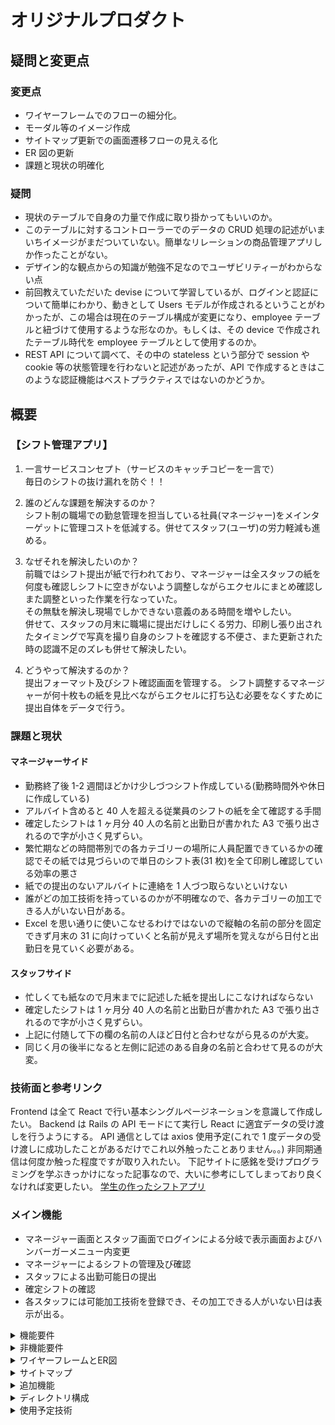 # オリジナルプロダクト

## 疑問と変更点

### 変更点

- ワイヤーフレームでのフローの細分化。
- モーダル等のイメージ作成
- サイトマップ更新での画面遷移フローの見える化
- ER 図の更新
- 課題と現状の明確化

### 疑問

- 現状のテーブルで自身の力量で作成に取り掛かってもいいのか。
- このテーブルに対するコントローラーでのデータの CRUD 処理の記述がいまいちイメージがまだついていない。簡単なリレーションの商品管理アプリしか作ったことがない。
- デザイン的な観点からの知識が勉強不足なのでユーザビリティーがわからない点
- 前回教えていただいた devise について学習しているが、ログインと認証について簡単にわかり、動きとして Users モデルが作成されるということがわかったが、この場合は現在のテーブル構成が変更になり、employee テーブルと紐づけて使用するような形なのか。もしくは、その device で作成されたテーブル時代を employee テーブルとして使用するのか。
- REST API について調べて、その中の stateless という部分で session や cookie 等の状態管理を行わないと記述があったが、API で作成するときはこのような認証機能はベストプラクティスではないのかどうか。

## 概要

### 【シフト管理アプリ】

1. 一言サービスコンセプト（サービスのキャッチコピーを一言で）<br />
   毎日のシフトの抜け漏れを防ぐ！！

2. 誰のどんな課題を解決するのか？<br>
   シフト制の職場での勤怠管理を担当している社員(マネージャー)をメインターゲットに管理コストを低減する。併せてスタッフ(ユーザ)の労力軽減も進める。

3. なぜそれを解決したいのか？<br>
   前職ではシフト提出が紙で行われており、マネージャーは全スタッフの紙を何度も確認しシフトに空きがないよう調整しながらエクセルにまとめ確認しまた調整といった作業を行なっていた。<br>
   その無駄を解決し現場でしかできない意義のある時間を増やしたい。<br>
   併せて、スタッフの月末に職場に提出だけしにくる労力、印刷し張り出されたタイミングで写真を撮り自身のシフトを確認する不便さ、また更新された時の認識不足のズレも併せて解決したい。

4. どうやって解決するのか？<br>
   提出フォーマット及びシフト確認画面を管理する。
   シフト調整するマネージャーが何十枚もの紙を見比べながらエクセルに打ち込む必要をなくすために提出自体をデータで行う。

### 課題と現状

#### マネージャーサイド

- 勤務終了後 1-2 週間ほどかけ少しづつシフト作成している(勤務時間外や休日に作成している)
- アルバイト含めると 40 人を超える従業員のシフトの紙を全て確認する手間
- 確定したシフトは 1 ヶ月分 40 人の名前と出勤日が書かれた A3 で張り出されるので字が小さく見ずらい。
- 繁忙期などの時間帯別での各カテゴリーの場所に人員配置できているかの確認でその紙では見づらいので単日のシフト表(31 枚)を全て印刷し確認している効率の悪さ
- 紙での提出のないアルバイトに連絡を 1 人づつ取らないといけない
- 誰がどの加工技術を持っているのかが不明確なので、各カテゴリーの加工できる人がいない日がある。
- Excel を思い通りに使いこなせるわけではないので縦軸の名前の部分を固定できず月末の 31 に向けっていくと名前が見えず場所を覚えながら日付と出勤日を見ていく必要がある。

#### スタッフサイド

- 忙しくても紙なので月末までに記述した紙を提出しにこなければならない
- 確定したシフトは 1 ヶ月分 40 人の名前と出勤日が書かれた A3 で張り出されるので字が小さく見ずらい。
- 上記に付随して下の欄の名前の人ほど日付と合わせながら見るのが大変。
- 同じく月の後半になると左側に記述のある自身の名前と合わせて見るのが大変。

### 技術面と参考リンク

Frontend は全て React で行い基本シングルページネーションを意識して作成したい。
Backend は Rails の API モードにて実行し React に適宜データの受け渡しを行うようにする。
API 通信としては axios 使用予定(これで 1 度データの受け渡しに成功したことがあるだけでこれ以外触ったことありません。。)
非同期通信は何度か触った程度ですが取り入れたい。
下記サイトに感銘を受けプログラミングを学ぶきっかけになった記事なので、大いに参考にしてしまっており良くなければ変更したい。
[学生の作ったシフトアプリ](https://zenn.dev/pae_26/articles/dba5403eca50f0)

### メイン機能

- マネージャー画面とスタッフ画面でログインによる分岐で表示画面およびハンバーガーメニュー内変更
- マネージャーによるシフトの管理及び確認
- スタッフによる出勤可能日の提出
- 確定シフトの確認
- 各スタッフには可能加工技術を登録でき、その加工できる人がいない日は表示が出る。

<details><summary>機能要件</summary>

MVP として 1 から 6 までの機能でまずは作成を目標にしています。

- 1. スタッフが画面のカレンダーから日付を選択し出勤可能なシフトの時間帯をデータとして送信できる
- 2. マネージャーはスタッフから送信されたシフトデータをマネージャー画面の仮シフト一覧にて全スタッフの出勤可能日を確認できる
- 3. マネージャーはスタッフの出勤可能日を確定・変更・削除ができる
- 4. マネージャーは確定したシフトを確定シフトとして全スタッフが閲覧可能の状態にして公開ができる
- 5. 全ページの company name の部分を store テーブルの name カラムに変更する
- 6. トップページからログインができる
- 7. 全ページ共通のハンバーガーメニューを作成しクリックで開くことでお問い合わせ、変更依頼、お知らせの機能を使うことができる。
- 8. 各ユーザーは確定したシフトに対してハンバーガーメニュー内の変更依頼からシフトの変更をマネージャーに依頼できる。プルリクエストのイメージ
- 9. マネージャーは変更依頼を受け取ると確定シフト画面からシフトの update ができる。
- 10. 上記の update された場合はハンバーガーメニュー内のお知らせ一覧から各ユーザーは確認できる
- 11. 確定したシフトの CSV 出力

</details>

<details><summary>非機能要件</summary>

- 1. ログインに関して cookie にてパスワードを保存してログインを簡単にできる
- 2. ユーザーは基本ケータイ、マネージャーは基本パソコンでこのアプリを使う想定なのでレスポンシブ対応
- 3. 個人情報を扱うのでセキュリティ面の確保
- 4. デプロイの仕組みとして、GitHub の main ブランチにマージしたら自動デプロイされる機能は盛り込みたい。(GitHubActions にて CI/CD 実装)
- 5. マネージャーは各スタッフのシフトデータ等を取得することがあるため全データを都度取得することのないように N±1 問題を意識しパフォーマンスの低下を引き起こさない様に実装する。
- 6. ESLint,Prettier による Front 側の静的解析、rails 側の Minitest によるコードの品質を保つ。

</details>

<details><summary>ワイヤーフレームとER図</summary>

## トップページ（店舗ログイン）

このページが一番初めに表示されるようにする。
ここで店舗番号を打ち込むことで登録されている店舗にログインできる。
新たに店舗作成する場合は店舗 number 入力画面下クリックで新規作成に移動。
<img src="https://qiita-image-store.s3.ap-northeast-1.amazonaws.com/0/2741017/4b2526a9-a521-f7a3-ce92-1b410fcfda5d.png">

下記新規店舗登録イメージでここで新しい店の名前と番号、マネージャーを作成する
<img src="https://qiita-image-store.s3.ap-northeast-1.amazonaws.com/0/2741017/eba40005-335d-1050-4bd6-ae9e85fffff4.png">

## ユーザログイン入力画面

店舗ログインするとこの画面に移動
ここで社員番号と自分で決めたパスワード打ち込むとスタッフもしくはマネージャーの画面にログインできる。
マネージャーの場合は下のマネージャーはこちらからボタンを押すことでマネージャー用のパスワード入力画面にいく。
<img width="" src="https://qiita-image-store.s3.ap-northeast-1.amazonaws.com/0/2741017/59f76eac-f2ef-d9c3-aae7-e38afafb9c33.png">

## マネージャースタッフ共通のログインした場合のトップ画面・確定シフト一覧（パソコン表示）

ログイン後今月の確定シフト一覧が大きく出る。※確定していない場合は今月分の仮シフト一覧が出る。
下のスライドバーで横移動でき上段の日付とスキル・部門と氏名は固定されている。
ハンバーガーメニューの中身はマネージャーかスタッフかで変わる
<img src="https://qiita-image-store.s3.ap-northeast-1.amazonaws.com/0/2741017/81110b62-b03a-6fb5-37f0-363b07b20696.png">

## 管理者画面(仮シフト一覧：SHIFT PAGES)

マネージャー画面のハンバーガーメニュー内からアクセス可能。
ここにシフト提出されればそのデータに基づいて可能時間を入れていくことができる。
⚪︎ になっている部分はこの日に出勤できる時間があるサイン(ユーザー画面からの送信でこの日付に時間帯記述されている意味)でこの部分をクリックするとプルダウンでその時間帯を指定できる。
× になっているところは出勤できない日として登録されているので何もできない。
確定ボタンを押せば現状登録されているカレンダーがユーザー画面に表示される様になる。
一時保存ボタンはユーザー画面には表示されず管理者として再度ログインしてこの画面に戻ってきても同じ状態を保つ様にする。
部門と名前の表示は固定でスクロールバーで日付だけ流せる様にしたい。
※アルファベットは無しにし時間表示に固定。true・false で出勤可否はマルバツで表示する。
<img width="" src="https://qiita-image-store.s3.ap-northeast-1.amazonaws.com/0/2741017/b278d4ca-3588-0270-9578-f9d823fc4f42.png">

丸になっているところを押すと下記イメージのようにモーダル表示で時間をプルダウン的に出勤時間と退勤時間入れることができる
時間を合わせて送信ボタンを押すと先ほど選んだ時間に丸になっていた部分が変わる。
また同様にスキルの部分も
<img src="https://qiita-image-store.s3.ap-northeast-1.amazonaws.com/0/2741017/baaa544b-c70c-4d47-b666-41e9de03c919.png">

## ハンバーガーメニューイメージ

管理者の場合はこの中に create account があり新規スタッフの登録ができる。また仮シフトはハンバーガーメニュー内の SHIFT ボタン押すことで表示して登録等ができる。
スタッフの場合は request ボタンに変わり変更依頼ができる、また SHIFT ボタンは次月の自身のシフト提出画面に遷移するボタンになっている。
<img src="https://qiita-image-store.s3.ap-northeast-1.amazonaws.com/0/2741017/bc1ff860-b1a0-3f9a-1e9f-e384c9a53e4e.png">

## ユーザー画面

スタッフログイン後は今月の自分の出勤日入りの縦型カレンダーの表示で下記のように表示される。(パソコンではなくケータイでの使用想定)
ハンバーガーメニューからシフト提出画面に行くと自分の来月の出勤予定を提出する画面になる。
<img width="" src="https://qiita-image-store.s3.ap-northeast-1.amazonaws.com/0/2741017/4b37b25b-fbee-45d4-29e8-8d74870dc875.png">

日付をクリックするとモーダル表示で出勤時間と退勤時間をプルダウン的に選択できるのでそこで選ぶ。何も選ばれていない日付は送信後デフォルトで × になる。
日付内は出勤時間と退勤時間が上下で並ぶ感じで小さめに表記。当日分の予定はカレンダー下に大きく表示する。
下記モーダルイメージ
<img src="https://qiita-image-store.s3.ap-northeast-1.amazonaws.com/0/2741017/fd527d1b-b2de-58f2-79aa-797866531a97.png">

## ER 図

<img src="https://qiita-image-store.s3.ap-northeast-1.amazonaws.com/0/2741017/3f90a962-fee8-f6ba-6851-8fd31a8500b5.png">

</details>

<details><summary>サイトマップ</summary>
<img width="" src="https://qiita-image-store.s3.ap-northeast-1.amazonaws.com/0/2741017/32667234-3732-191d-91e8-a17d3a905b4d.png">
</details>

<details><summary>追加機能</summary>

### 追加機能

- 問い合わせ機能<br>
  ハンバーガーメニューの中に問い合わせ機能を入れる
  問い合わせ内容や改善して欲しい点を自分にメールを送ることができる機能

- 出勤可能日変更依頼<br>
  シフト提出者側は基本的には提出したシフトの変更は自由にできないが GitHub のプルリクエストのように変更依頼を出すことができる。<br>
  管理者側で確認された場合は確定シフトに変更を加えてもらう。<br><br>

- お知らせ機能<br>
  ハンバーガーメニューを作りそこにお知らせ機能を入れる。
  そこを押すと確定シフトが更新されたことや、出勤日変更依頼が届いていることなどが確認できる。

- 各従業員のスキルレベル表示<br>
  各従業員に属性としてスキルレベルを持たせ（管理者画面でしか確認できない）単日のスキルレベル合計が設定した数値よりも低ければ日付部分の色を変更しスキル不足を表示する。<br>※前職は 1000 坪以上ある大型店だったが人員不足を補うほどの募集が集まる地域でなかったためスキルの高い人員を適切に配置することが重要だったためスキルを可視化できるようにしたい<br><br>

- 店舗ごとのアカウント作成<br>
  店舗ごとのログイン機能を持たせ何店舗でも管理者と店舗従業員を持ったテーブルを作れるようにする<br><br>

- CSV 出力<br>
  確定したシフトを CSV 出力可能にし既存のシフト一覧のエクセルに貼り付け可能にする。<br><br>

- Gpt4 によるシフト最適化<br>
  Gpt4 の API を入れ込み各従業員の出勤可能日が提出され次第管理者画面にて API を叩くボタン設置し各日程の最適人数を当てはめてくれる機能<br><br>

</details>

<details><summary>ディレクトリ構成</summary>

## ディレクトリ構成

```
shift_app ── frontend(react-create-app)
          |
          └── backend(rails new)
```

</details>

<details><summary>使用予定技術</summary>

## 使用予定技術

backend

- Ruby 3.1.2
- Ruby on Rails 7.0.3(API モード)

frontend

- React 18.2.0(node 16.15.0)
- JavaScript ES6
- HTML5
- ~~CSS, SCSS~~
- tailwind

infrastructure

- ~~Docker 23.0.5 (少し触った程度。書籍 2 冊読了、Youtube 動画で練習した程度)~~
- AmazonWebServices （まだ全く触ったことがない。デプロイだけであれば 2 週間でなんとかできるのか。）

database

- MySQL 5.8

その他

React 側の追加ライブラリ/パッケージ

- axios
- ESLint
- prettier

Rails 側の追加 Gem

- rack-cors
- dotenv-rails
- rubocop

</details>

